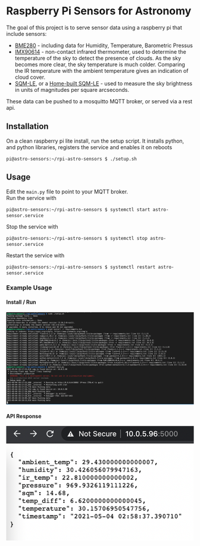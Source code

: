 # Raspberry Pi Sensors for Astronomy

The goal of this project is to serve sensor data using a raspberry pi that include sensors:
- [BME280](https://www.adafruit.com/product/2652) - including data for Humidity, Temperature, Barometric Pressus
- [IMX90614](https://www.sparkfun.com/products/9570) - non-contact infrared thermometer, used to determine the temperature of the sky to detect the presence of clouds.  As the sky becomes more clear, the sky temperature is much colder.  Comparing the IR temperature with the ambient temperature gives an indication of cloud cover.
- [SQM-LE](http://unihedron.com/projects/sqm-le/), or a [Home-built SQM-LE](https://github.com/gshau/SQM_TSL2591) - used to measure the sky brightness in units of magnitudes per square arcseconds.

These data can be pushed to a mosquitto MQTT broker, or served via a rest api.

## Installation

On a clean raspberry pi lite install, run the setup script.  It installs python, and python libraries, registers the service and enables it on reboots
```
pi@astro-sensors:~/rpi-astro-sensors $ ./setup.sh
```

## Usage

Edit the `main.py` file to point to your MQTT broker.  
Run the service with 
```
pi@astro-sensors:~/rpi-astro-sensors $ systemctl start astro-sensor.service
```
Stop the service with 
```
pi@astro-sensors:~/rpi-astro-sensors $ systemctl stop astro-sensor.service
```
Restart the service with 
```
pi@astro-sensors:~/rpi-astro-sensors $ systemctl restart astro-sensor.service
```

### Example Usage
#### Install / Run
![](screenshots/install_run.png)

#### API Response
![](screenshots/api_response.png)
